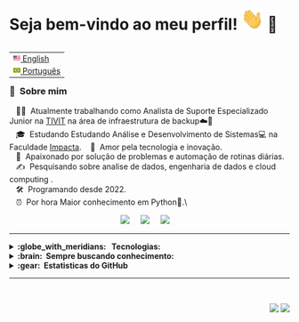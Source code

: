 # Seja bem-vindo ao meu perfil! <img src="images/wave.gif" width="40" height="40"> 🎉

<table align="right">
 <tr><td><a href="README.md"><img src="images/us-flag.png" height="13"> English</a></td></tr>
 <tr><td><a href="README_pt.md"><img src="images/br-flag.png" height="13"> Português</a></td></tr>
</table>
<br>

### :space_invader: &nbsp;Sobre mim

&nbsp;&nbsp;&nbsp;:technologist: &nbsp;Atualmente trabalhando como Analista de Suporte Especializado Junior na [TIVIT](https://tivit.com) na área de infraestrutura de backup☁️💾\
&nbsp;&nbsp;&nbsp;🎓 &nbsp;Estudando Estudando Análise e Desenvolvimento de Sistemas💻 na Faculdade [Impacta](https://www.impacta.edu.br).
&nbsp;&nbsp;&nbsp;:seedling: &nbsp;Amor pela tecnologia e inovação.\
&nbsp;&nbsp;&nbsp;:heartbeat: &nbsp;Apaixonado por solução de problemas e automação de rotinas diárias.\
&nbsp;&nbsp;&nbsp;:writing_hand: &nbsp;Pesquisando sobre analise de dados, engenharia de dados e cloud computing .\
&nbsp;&nbsp;&nbsp;:hammer_and_wrench: &nbsp;Programando desde 2022.\
&nbsp;&nbsp;&nbsp;⏰ &nbsp;Por hora Maior conhecimento em Python🐍.\



<!-- REDES SOCIAIS -->
<p align="center">
  <a href="mailto:matheusrodrigueslima70@gmail.com" target="_blank"><img src="https://play-lh.googleusercontent.com/D1Dz2BjPYev_oyksKXsdtAS66a_2Ql-sklpzTnwR9lqnDG_P5lAJEtfR70FudJ0XMA=s48-rw" style='width: 28px' target="_blank"></a>&nbsp;&nbsp;&nbsp;&nbsp;
  <a href="https://www.instagram.com/math_rodrigues23/"><img src="https://img.shields.io/badge/instagram-%23dc2743.svg?&style=for-the-badge&logo=instagram&logoColor=white" /></a>&nbsp;&nbsp;&nbsp;&nbsp;
  <a href="https://www.linkedin.com/in/matheus-rodrigues/"><img src="https://img.shields.io/badge/linkedin-%230077B5.svg?&style=for-the-badge&logo=linkedin&logoColor=white" /></a>&nbsp;&nbsp;&nbsp;&nbsp;
</p>

<hr/>

<details>
  <summary><b>:globe_with_meridians: &nbsp; Tecnologias:</b></summary>
  <br/>

![HTML5](https://img.shields.io/badge/HTML5-E34F26.svg?&style=flat&logo=html5&logoColor=white)&nbsp;
![CSS3](https://img.shields.io/badge/CSS3-%231572B6.svg?&style=flat&logo=css3&logoColor=white)&nbsp;
![Git](https://img.shields.io/badge/GIT-%23F05033.svg?&style=flat&logo=git&logoColor=white)&nbsp;
![GitHub](https://img.shields.io/badge/GITHUB-%23121011.svg?&style=flat&logo=github&logoColor=white)&nbsp;
![GitLab](https://img.shields.io/badge/GITLAB-%23181717.svg?&style=flat&logo=gitlab&logoColor=white)&nbsp;
![Docker](https://img.shields.io/badge/DOCKER-2496ED.svg?&style=flat&logo=docker&logoColor=white)&nbsp;
![LINUX](https://img.shields.io/badge/LINUX-FCC624?style=flat-square&logo=linux&logoColor=black)
![VSCode](https://img.shields.io/badge/VSCODE-007ACC.svg?&style=flat&logo=visual-studio-code)&nbsp;
![MVC Architecture](https://img.shields.io/badge/MVC-888888.svg?&style=flat&logoColor=white)&nbsp;
![SQL Server](https://img.shields.io/badge/SQL%20Server-FF6347.svg?&style=flat&logo=Microsoft%20SQL%20Server&logoColor=white)&nbsp;
![Python](https://img.shields.io/badge/PYTHON-3776AB.svg?&style=flat&logo=python&logoColor=white)&nbsp;

### Ferramentas de backup 🛠️
![Commvault](https://img.shields.io/badge/Commvault-D90024.svg?&style=flat)
![Netbackup](https://img.shields.io/badge/Netbackup-006699.svg?&style=flat)
</details>

<details>
  <summary><b>:brain: &nbsp;Sempre buscando conhecimento:</b></summary>
  <br/>

![AWS](https://img.shields.io/badge/AMAZON%20AWS-232F3E.svg?&style=flat&logo=amazon-aws&logoColor=white)&nbsp;
![MySQL](https://img.shields.io/badge/MySQL-4479A1.svg?&style=flat&logo=MySQL&logoColor=white)


</details>


<!-- GITHUB STATUS -->
<details>
  <summary><b>:gear: &nbsp;Estatisticas do GitHub</b></summary>
  <br/>
    <p align="center">
        <img height="137px" src="https://github-readme-streak-stats.herokuapp.com/?user=M4th2306&hide_border=true&theme=nightowl" />
    </p>
    <p align="center">
        <img height="137px" src="https://github-readme-stats.vercel.app/api?username=M4th2306&hide_title=true&hide_border=true&show_icons=true&include_all_commits=true&count_private=true&line_height=21&theme=nightowl" /> <img height="137px" src="https://github-readme-stats.vercel.app/api/top-langs/?username=M4th2306&hide=html&hide_title=true&hide_border=true&layout=compact&langs_count=8&theme=nightowl" />
    </p>
</details>
  <!-- TEMAS: dark, radical, merko, gruvbox, tokyonight, onedark, cobalt, synthwave, highcontrast, dracula -->

<hr/>
<br/>

<p align="right">
<img src="https://komarev.com/ghpvc/?username=M4th2306&style=plastic&label=Views"><img>
<img src="https://badges.pufler.dev/visits/M4th2306?color=black&logo=github" />
</p>
